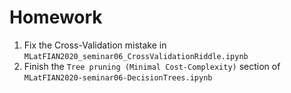 # Homework

1) Fix the Cross-Validation mistake in `MLatFIAN2020_seminar06_CrossValidationRiddle.ipynb`
2) Finish the `Tree pruning (Minimal Cost-Complexity)` section of `MLatFIAN2020-seminar06-DecisionTrees.ipynb`
